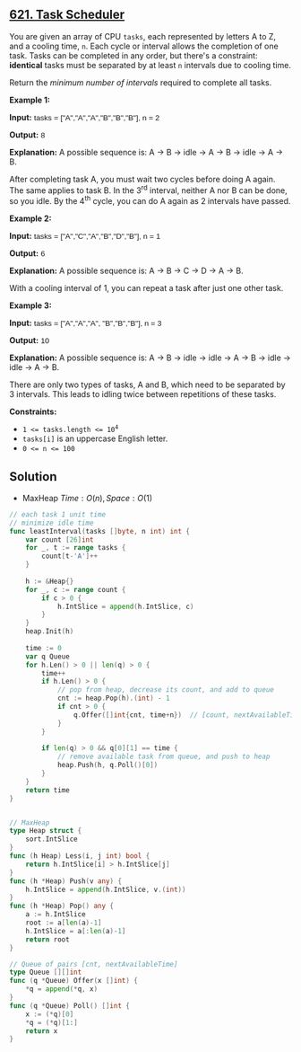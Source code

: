 ## [621. Task Scheduler](https://leetcode.com/problems/task-scheduler/)


You are given an array of CPU `tasks`, each represented by letters A to Z, and a cooling time, `n`. Each cycle or interval allows the completion of one task. Tasks can be completed in any order, but there's a constraint: **identical** tasks must be separated by at least `n` intervals due to cooling time.

Return the _minimum number of intervals_ required to complete all tasks.

**Example 1:**


**Input:** <span class="example-io" style="font-family: Menlo, sans-serif; font-size: 0.85rem; display: inline;">tasks = ["A","A","A","B","B","B"], n = 2</span>

**Output:** <span class="example-io" style="font-family: Menlo, sans-serif; font-size: 0.85rem; display: inline;">8</span>

**Explanation:** A possible sequence is: A -> B -> idle -> A -> B -> idle -> A -> B.

After completing task A, you must wait two cycles before doing A again. The same applies to task B. In the 3<sup>rd</sup> interval, neither A nor B can be done, so you idle. By the 4<sup>th</sup> cycle, you can do A again as 2 intervals have passed.


**Example 2:**


**Input:** <span class="example-io" style="font-family: Menlo, sans-serif; font-size: 0.85rem; display: inline;">tasks = ["A","C","A","B","D","B"], n = 1</span>

**Output:** <span class="example-io" style="font-family: Menlo, sans-serif; font-size: 0.85rem; display: inline;">6</span>

**Explanation:** A possible sequence is: A -> B -> C -> D -> A -> B.

With a cooling interval of 1, you can repeat a task after just one other task.


**Example 3:**


**Input:** <span class="example-io" style="font-family: Menlo, sans-serif; font-size: 0.85rem; display: inline;">tasks = ["A","A","A", "B","B","B"], n = 3</span>

**Output:** <span class="example-io" style="font-family: Menlo, sans-serif; font-size: 0.85rem; display: inline;">10</span>

**Explanation:** A possible sequence is: A -> B -> idle -> idle -> A -> B -> idle -> idle -> A -> B.

There are only two types of tasks, A and B, which need to be separated by 3 intervals. This leads to idling twice between repetitions of these tasks.


**Constraints:**

*   <code>1 <= tasks.length <= 10<sup>4</sup></code>
*   `tasks[i]` is an uppercase English letter.
*   `0 <= n <= 100`



## Solution

- MaxHeap	$Time: O(n), Space: O(1)$ 

```go
// each task 1 unit time
// minimize idle time
func leastInterval(tasks []byte, n int) int {
    var count [26]int
    for _, t := range tasks {
        count[t-'A']++
    }
    
    h := &Heap{}
    for _, c := range count {
        if c > 0 {
            h.IntSlice = append(h.IntSlice, c)
        }
    }
    heap.Init(h)
    
    time := 0
    var q Queue
    for h.Len() > 0 || len(q) > 0 {
        time++
        if h.Len() > 0 {
            // pop from heap, decrease its count, and add to queue
            cnt := heap.Pop(h).(int) - 1
            if cnt > 0 {
                q.Offer([]int{cnt, time+n})  // [count, nextAvailableTime]
            }
        }
        
        if len(q) > 0 && q[0][1] == time {
            // remove available task from queue, and push to heap
            heap.Push(h, q.Poll()[0])
        }
    }
    return time
}


// MaxHeap
type Heap struct {
    sort.IntSlice
}
func (h Heap) Less(i, j int) bool {
    return h.IntSlice[i] > h.IntSlice[j]
}
func (h *Heap) Push(v any) {
    h.IntSlice = append(h.IntSlice, v.(int))
}
func (h *Heap) Pop() any {
    a := h.IntSlice
    root := a[len(a)-1]
    h.IntSlice = a[:len(a)-1]
    return root
}

// Queue of pairs [cnt, nextAvailableTime]
type Queue [][]int
func (q *Queue) Offer(x []int) {
    *q = append(*q, x)
}
func (q *Queue) Poll() []int {
    x := (*q)[0]
    *q = (*q)[1:]
    return x
}
```

